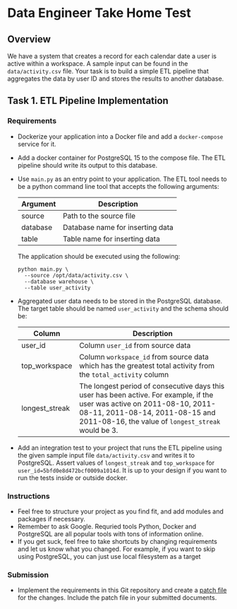 # Data Engineer Take Home Test

## Overview

We have a system that creates a record for each calendar date a user is active within a workspace.
A sample input can be found in the `data/activity.csv` file. Your task is to build a simple ETL
pipeline that aggregates the data by user ID and stores the results to another database.

## Task 1. ETL Pipeline Implementation
### Requirements

* Dockerize your application into a Docker file and add a `docker-compose` service for it.

* Add a docker container for PostgreSQL 15 to the compose file. The ETL pipeline should write its
  output to this database.

* Use `main.py` as an entry point to your application. The ETL tool needs to be a python command
  line tool that accepts the following arguments:

  | Argument | Description                      |
  | -------- | -------------------------------- |
  | source   | Path to the source file          |
  | database | Database name for inserting data |
  | table    | Table name for inserting data    |

  The application should be executed using the following:
  ```shell
  python main.py \
    --source /opt/data/activity.csv \
    --database warehouse \
    --table user_activity
  ```

* Aggregated user data needs to be stored in the PostgreSQL database. The target table should be
  named `user_activity` and the schema should be:

  | Column           | Description   |
  | ---------------- | ------------- |
  | user_id          | Column `user_id` from source data |
  | top_workspace    | Column `workspace_id` from source data which has the greatest total activity from the `total_activity` column |
  | longest_streak   | The longest period of consecutive days this user has been active. For example, if the user was active on 2011-08-10, 2011-08-11, 2011-08-14, 2011-08-15 and 2011-08-16, the value of `longest_streak` would be 3. |

* Add an integration test to your project that runs the ETL pipeline using the given sample input
  file `data/activity.csv` and writes it to PostgreSQL. Assert values of `longest_streak` and
  `top_workspace` for `user_id=5bfd0e8d472bcf0009a1014d`. It is up to your design if you want to
  run the tests inside or outside docker.

### Instructions

* Feel free to structure your project as you find fit, and add modules and packages if necessary.
* Remember to ask Google. Requried tools Python, Docker and PostgreSQL are all popular tools with
  tons of information online.
* If you get suck, feel free to take shortcuts by changing requirements and let us know what you
  changed. For example, if you want to skip using PostgreSQL, you can just use local filesystem as
  a target

### Submission
* Implement the requirements in this Git repository and create a [patch file](https://git-scm.com/docs/git-format-patch)
  for the changes. Include the patch file in your submitted documents.
